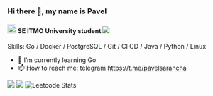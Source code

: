 ### Hi there 👋, my name is Pavel
#### <img src="https://se.ifmo.ru/o/helios-theme/images/cs_logo.png" width=20 height=20> SE ITMO University student ![](https://komarev.com/ghpvc/?username=PaulLocust&style=flat-square&color=orange)

Skills: Go / Docker / PostgreSQL / Git / CI CD / Java / Python / Linux 

- 🌱 I’m currently learning Go 
- 📫 How to reach me: telegram https://t.me/pavelsarancha 



![](https://github-profile-summary-cards.vercel.app/api/cards/repos-per-language?username=PaulLocust&theme=github_dark)
![](https://github-profile-summary-cards.vercel.app/api/cards/stats?username=PaulLocust&theme=github_dark)
![Leetcode Stats](https://leetcard.jacoblin.cool/PaulLocust?ext=activity)

